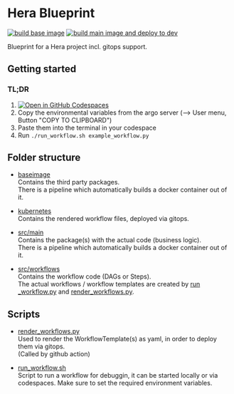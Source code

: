 # Hera Blueprint 
[![build base image](https://github.com/aiknow-public/hera-blueprint/actions/workflows/build-base-image.yaml/badge.svg)](https://github.com/aiknow-public/hera-blueprint/actions/workflows/build-base-image.yaml)
[![build main image and deploy to dev](https://github.com/aiknow-public/hera-blueprint/actions/workflows/build-main-image-and-deploy.yaml/badge.svg)](https://github.com/aiknow-public/hera-blueprint/actions/workflows/build-main-image-and-deploy.yaml)

Blueprint for a Hera project incl. gitops support.

## Getting started

### TL;DR
1) [![Open in GitHub Codespaces](https://github.com/codespaces/badge.svg)](https://codespaces.new/aiknow-public/hera-blueprint)
2) Copy the environmental variables from the argo server (--> User menu, Button "COPY TO CLIPBOARD")
3) Paste them into the terminal in your codespace
4) Run `./run_workflow.sh example_workflow.py`

## Folder structure
- [baseimage](baseimage)  
Contains the third party packages.  
There is a pipeline which automatically builds a docker container out of it.

- [kubernetes](kubernetes)  
Contains the rendered workflow files, deployed via gitops.

- [src/main](src/main)  
Contains the package(s) with the actual code (business logic).  
There is a pipeline which automatically builds a docker container out of it.

- [src/workflows](src/workflows)  
Contains the workflow code (DAGs or Steps).  
The actual workflows / workflow templates are created
by [run _workflow.py](src/run_workflow.py) and [render_workflows.py](src/render_workflows.py).



## Scripts
- [render_workflows.py](./src/render_workflows.py)  
Used to render the WorkflowTemplate(s) as yaml, in order to deploy them via gitops.  
(Called by github action) 

- [run_workflow.sh](./run_workflow.sh)  
Script to run a workflow for debuggin, it can be started locally or via codespaces. 
Make sure to set the required environment variables.
